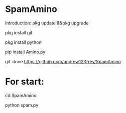 # SpamAmino
Introduction:
pkg update &&pkg upgrade

pkg install git

pkg install python

pip install Amino.py

git clone https://github.com/andrew123-rev/SpamAmino

# For start:
cd SpamAmino

python spam.py
